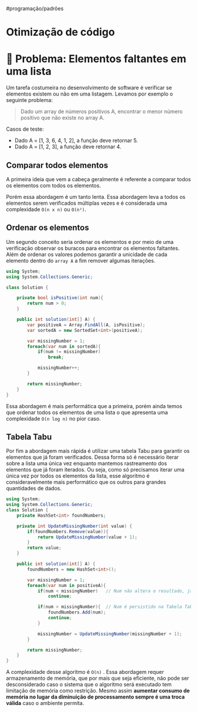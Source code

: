 #programação/padrões 
# Otimização de código

# 📜 Problema: Elementos faltantes em uma lista

Um tarefa costumeira no desenvolvimento de software é verificar se elementos existem ou não em uma listagem. Levamos por exemplo o seguinte problema:

> Dado um array de números positivos A, encontrar o menor número positivo que não existe no array A.

Casos de teste:

- Dado A = [1, 3, 6, 4, 1, 2], a função deve retornar 5.
- Dado A = [1, 2, 3], a função deve retornar 4.

## Comparar todos elementos

A primeira ideia que vem a cabeça geralmente é referente a comparar todos os elementos com todos os elementos.

Porém essa abordagem é um tanto lenta. Essa abordagem leva a todos os elementos serem verificados múltiplas vezes e é considerada uma complexidade `O(n x n)` ou `O(n²)`.

## Ordenar os elementos

Um segundo conceito seria ordenar os elementos e por meio de uma verificação observar os buracos para encontrar os elementos faltantes. Além de ordenar os valores podemos garantir a unicidade de cada elemento dentro do `array A` a fim remover algumas iterações.

```c#
using System;
using System.Collections.Generic;

class Solution {

    private bool isPositive(int num){
        return num > 0;
    }

    public int solution(int[] A) {
        var positiveA = Array.FindAll(A, isPositive);
        var sortedA = new SortedSet<int>(positiveA);

        var missingNumber = 1;
        foreach(var num in sortedA){
            if(num != missingNumber)
                break;

            missingNumber++;
        }

        return missingNumber;
    }
}
```

Essa abordagem é mais performática que a primeira, porém ainda temos que ordenar todos os elementos de uma lista o que apresenta uma complexidade `O(n log n)` no pior caso.

## Tabela Tabu

Por fim a abordagem mais rápida é utilizar uma tabela Tabu para garantir os elementos que já foram verificados. Dessa forma só é necessário iterar sobre a lista uma única vez enquanto mantemos rastreamento dos elementos que já foram iterados. Ou seja, como só precisamos iterar uma única vez por todos os elementos da lista, esse algoritmo é consideravelmente mais performático que os outros para grandes quantidades de dados.

```c#
using System;
using System.Collections.Generic;
class Solution {
    private HashSet<int> foundNumbers;

    private int UpdateMissingNumber(int value) {
        if(foundNumbers.Remove(value)){
            return UpdateMissingNumber(value + 1);
        }
        return value;
    }

    public int solution(int[] A) {
        foundNumbers = new HashSet<int>();

        var missingNumber = 1;
        foreach(var num in positiveA){
            if(num < missingNumber)   // Num não altera o resultado, já que já foi avaliado
                continue;

            if(num > missingNumber){  // Num é persistido na Tabela Tabu para avaliação futura
                foundNumbers.Add(num);
                continue;
            }

            missingNumber = UpdateMissingNumber(missingNumber + 1);
        }

        return missingNumber;
    }
}
```

A complexidade desse algoritmo é  `O(n)` . Essa abordagem requer armazenamento de memória, que por mais que seja eficiente, não pode ser desconsiderado caso o sistema que o algoritmo será executado tem limitação de memória como restrição. Mesmo assim **aumentar consumo de memória no lugar da diminuição de processamento sempre é uma troca válida** caso o ambiente permita.